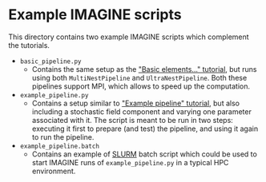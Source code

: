 # Example IMAGINE scripts

This directory contains two example IMAGINE scripts 
which complement the tutorials.

* `basic_pipeline.py`
   - Contains the same setup as the ["Basic elements..." tutorial][tutorial_one],
     but runs using both `MultiNestPipeline` and `UltraNestPipeline`. 
     Both these pipelines support MPI, which allows to speed up the computation.
* `example_pipeline.py`
   - Contains a setup similar to ["Example pipeline" tutorial][tutorial_wmap], 
     but also including a stochastic field component and varying one parameter
     associated with it. The script is meant to be run in two steps:
     executing it first to prepare (and test) the pipeline, and 
     using it again to run the pipeline.
* `example_pipeline.batch`
   - Contains an example of [SLURM][slurm_wiki] batch script which could be 
     used to start IMAGINE runs of `example_pipeline.py` in a
     typical HPC environment. 


[tutorial_wmap]: https://github.com/IMAGINE-Consortium/imagine/blob/master/tutorials/tutorial_wmap.ipynb
[tutorial_one]: https://github.com/IMAGINE-Consortium/imagine/blob/master/tutorials/tutorial_one.ipynb
[slurm_wiki]: https://en.wikipedia.org/wiki/Slurm_Workload_Manager
